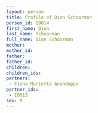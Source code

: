 ```yaml
---
layout: person
title: Profile of Dion Schoorman
person_id: I0014
first_name: Dion
last_name: Schoorman
full_name: Dion Schoorman
mother: 
mother_id: 
father: 
father_id: 
children:
children_ids:
partners:
 - Fiona Marietta Anandappa
partner_ids:
 - I0013
sex: M
---
```


